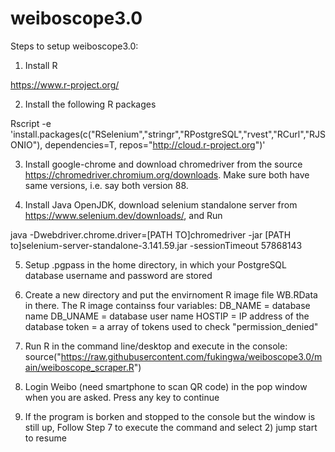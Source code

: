 # weiboscope3.0

Steps to setup weiboscope3.0:

1) Install R

https://www.r-project.org/

2) Install the following R packages

Rscript -e 'install.packages(c("RSelenium","stringr","RPostgreSQL","rvest","RCurl","RJSONIO"), dependencies=T, repos="http://cloud.r-project.org")'

3) Install google-chrome and download chromedriver from the source https://chromedriver.chromium.org/downloads. Make sure both have same versions, i.e. say both version 88.

4) Install Java OpenJDK, download selenium standalone server from https://www.selenium.dev/downloads/, and Run 

java -Dwebdriver.chrome.driver=[PATH TO]chromedriver -jar [PATH to]selenium-server-standalone-3.141.59.jar -sessionTimeout 57868143

5) Setup .pgpass in the home directory, in which your PostgreSQL database username and password are stored

6) Create a new directory and put the envirnoment R image file WB.RData in there. The R image containss four variables:
DB_NAME = database name
DB_UNAME = database user name
HOSTIP = IP address of the database
token = a array of tokens used to check "permission_denied"

7) Run R in the command line/desktop and execute in the console: source("https://raw.githubusercontent.com/fukingwa/weiboscope3.0/main/weiboscope_scraper.R")

8) Login Weibo (need smartphone to scan QR code) in the pop window when you are asked. Press  any key to continue 

9) If the program is borken and stopped to the console but the window is still up, Follow Step 7 to execute the command and select 2) jump start to resume



